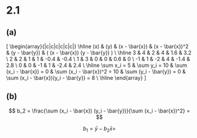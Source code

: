 # 2.1
## (a)
\[
\begin{array}{|c|c|c|c|c|c|}
\hline
(x) & (y) & (x - \bar{x}) & (x - \bar{x})^2 & (y - \bar{y}) & ( (x - \bar{x}) (y - \bar{y}) ) \\
\hline
3  & 4  & 2  & 4  & 1.6  & 3.2  \\
2  & 2  & 1  & 1  & -0.4  & -0.4  \\
1  & 3  & 0  & 0  & 0.6  & 0  \\
-1  & 1  & -2  & 4  & -1.4  & 2.8  \\
0  & 0  & -1  & 1  & -2.4  & 2.4  \\
\hline
\sum x_i = 5  & \sum y_i = 10  & \sum (x_i - \bar{x}) = 0  & \sum (x_i - \bar{x})^2 = 10  & \sum (y_i - \bar{y}) = 0  & \sum (x_i - \bar{x})(y_i - \bar{y}) = 8  \\
\hline
\end{array}
\]

## (b)
$$
b_2 = \frac{\sum (x_i - \bar{x}) (y_i - \bar{y})}{\sum (x_i - \bar{x})^2} = 
$$

$$
b_1 = \bar{y} - b_2 \bar{x} = 
$$
